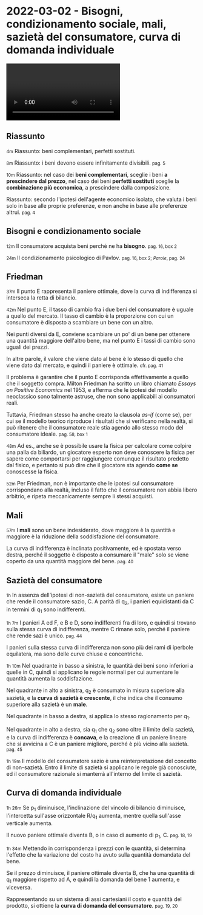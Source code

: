 # 2022-03-02 - Bisogni, condizionamento sociale, mali, sazietà del consumatore, curva di domanda individuale

<video data-date="2022-03-02" data-type="lezione"></video>

## Riassunto

<small>4m</small>
Riassunto: beni complementari, perfetti sostituti.

<small>8m</small>
Riassunto: i beni devono essere infinitamente divisibili.
<small>pag. 5</small>

<small>10m</small>
Riassunto: nel caso dei **beni complementari**, sceglie i beni **a prescindere dal prezzo**, nel caso dei beni **perfetti sostituti** sceglie la **combinazione più economica**, a prescindere dalla composizione.

Riassunto: secondo l'ipotesi dell'agente economico isolato, che valuta i beni solo in base alle proprie preferenze, e non anche in base alle preferenze altrui.
<small>pag. 4</small>

## Bisogni e condizionamento sociale

<small>12m</small>
Il consumatore acquista beni perché ne ha **bisogno**.
<small>pag. 16, box 2</small>

<small>24m</small>
Il condizionamento psicologico di Pavlov.
<small>pag. 16, box 2; *Parole*, pag. 24</small>

## Friedman

<small>37m</small>
Il punto E rappresenta il paniere ottimale, dove la curva di indifferenza si interseca la retta di bilancio.

<small>42m</small>
Nel punto E, il tasso di cambio fra i due beni del consumatore è uguale a quello del mercato. Il tasso di cambio è la proporzione con cui un consumatore è disposto a scambiare un bene con un altro.

Nei punti diversi da E, conviene scambiare un po' di un bene per ottenere una quantità maggiore dell'altro bene, ma nel punto E i tassi di cambio sono uguali dei prezzi.

In altre parole, il valore che viene dato al bene è lo stesso di quello che viene dato dal mercato, e quindi il paniere è ottimale.
<small>cfr. pag. 41</small>

Il problema è garantire che il punto E corrisponda effettivamente a quello che il soggetto compra. Milton Friedman ha scritto un libro chiamato *Essays on Positive Economics* nel 1953, e afferma che le ipotesi del modello neoclassico sono talmente astruse, che non sono applicabili ai consumatori reali.

Tuttavia, Friedman stesso ha anche creato la clausola *as-if* (come se), per cui se il modello teorico riproduce i risultati che si verificano nella realtà, si può ritenere che il consumatore reale stia agendo allo stesso modo del consumatore ideale.
<small>pag. 58, box 1</small>

<small>48m</small>
Ad es., anche se è possibile usare la fisica per calcolare come colpire una palla da biliardo, un giocatore esperto non deve conoscere la fisica per sapere come comportarsi per raggiungere comunque il risultato predetto dal fisico, e pertanto si può dire che il giocatore sta agendo **come se** conoscesse la fisica.

<small>52m</small>
Per Friedman, non è importante che le ipotesi sul consumatore corrispondano alla realtà, incluso il fatto che il consumatore non abbia libero arbitrio, e ripeta meccanicamente sempre li stessi acquisti.

## Mali

<small>57m</small>
I **mali** sono un bene indesiderato, dove maggiore è la quantità e maggiore è la riduzione della soddisfazione del consumatore.

La curva di indifferenza è inclinata positivamente, ed è spostata verso destra, perché il soggetto è disposto a consumare il "male" solo se viene coperto da una quantità maggiore del bene.
<small>pag. 40</small>

## Sazietà del consumatore

<small>1h</small>
In assenza dell'ipotesi di non-sazietà del consumatore, esiste un paniere che rende il consumatore sazio, C. A parità di q<sub>2</sub>, i panieri equidistanti da C in termini di q<sub>1</sub> sono indifferenti.

<small>1h 7m</small>
I panieri A ed F, e B e D, sono indifferenti fra di loro, e quindi si trovano sulla stessa curva di indifferenza, mentre C rimane solo, perché il paniere che rende sazi è unico.
<small>pag. 44</small>

I panieri sulla stessa curva di indifferenza non sono più dei rami di iperbole equilatera, ma sono delle curve chiuse e concentriche.

<small>1h 10m</small>
Nel quadrante in basso a sinistra, le quantità dei beni sono inferiori a quelle in C, quindi si applicano le regole normali per cui aumentare le quantità aumenta la soddisfazione.

Nel quadrante in alto a sinistra, q<sub>2</sub> è consumato in misura superiore alla sazietà, e la **curva di sazietà è crescente**, il che indica che il consumo superiore alla sazietà è un **male**.

Nel quadrante in basso a destra, si applica lo stesso ragionamento per q<sub>1</sub>.

Nel quadrante in alto a destra, sia q<sub>1</sub> che q<sub>2</sub> sono oltre il limite della sazietà, e la curva di indifferenza è **concava**, e la creazione di un paniere lineare che si avvicina a C è un paniere migliore, perché è più vicino alla sazietà.
<small>pag. 45</small>

<small>1h 19m</small>
Il modello del consumatore sazio è una reinterpretazione del concetto di non-sazietà. Entro il limite di sazietà si applicano le regole già conosciute, ed il consumatore razionale si manterrà all'interno del limite di sazietà.

## Curva di domanda individuale

<small>1h 26m</small>
Se p<sub>1</sub> diminuisce, l'inclinazione del vincolo di bilancio diminuisce, l'intercetta sull'asse orizzontale R/q<sub>1</sub> aumenta, mentre quella sull'asse verticale aumenta.

Il nuovo paniere ottimale diventa B, o in caso di aumento di p<sub>1</sub>, C.
<small>pag. 18, 19</small>

<small>1h 34m</small>
Mettendo in corrispondenza i prezzi con le quantità, si determina l'effetto che la variazione del costo ha avuto sulla quantità domandata del bene.

Se il prezzo diminuisce, il paniere ottimale diventa B, che ha una quantità di q<sub>1</sub> maggiore rispetto ad A, e quindi la domanda del bene 1 aumenta, e viceversa.

Rappresentando su un sistema di assi cartesiani il costo e quantità del prodotto, si ottiene la **curva di domanda del consumatore**.
<small>pag. 19, 20</small>

<!--
vim: spell:spelllang=it
-->
